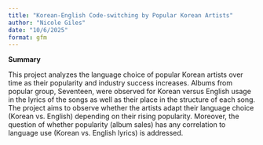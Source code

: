 ```yaml
---
title: "Korean-English Code-switching by Popular Korean Artists"
author: "Nicole Giles"
date: "10/6/2025"
format: gfm
---
```


**Summary**

This project analyzes the language choice of popular Korean artists over time as their popularity and industry success increases. Albums from popular group, Seventeen, were observed for Korean versus English usage in the lyrics of the songs as well as their place in the structure of each song. The project aims to observe whether the artists adapt their language choice (Korean vs. English) depending on their rising popularity. Moreover, the question of whether popularity (album sales) has any correlation to language use (Korean vs. English lyrics) is addressed.








